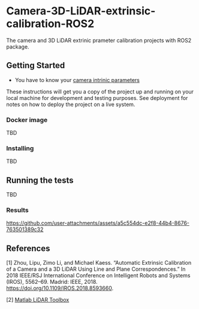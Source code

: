 # Camera-3D-LiDAR-extrinsic-calibration-ROS2
The camera and 3D LiDAR extrinic prameter calibration projects with ROS2 package.

## Getting Started
* You have to know your [camera intrinic parameters](https://docs.opencv.org/4.x/dc/dbb/tutorial_py_calibration.html)

These instructions will get you a copy of the project up and running on your local machine for development and testing purposes. See deployment for notes on how to deploy the project on a live system.

### Docker image
TBD

### Installing
TBD

## Running the tests
TBD
### Results
https://github.com/user-attachments/assets/a5c554dc-e2f8-44b4-8676-763501389c32

## References
[1] Zhou, Lipu, Zimo Li, and Michael Kaess. “Automatic Extrinsic Calibration of a Camera and a 3D LiDAR Using Line and Plane Correspondences.” In 2018 IEEE/RSJ International Conference on Intelligent Robots and Systems (IROS), 5562–69. Madrid: IEEE, 2018. https://doi.org/10.1109/IROS.2018.8593660.

[2] [Matlab LiDAR Toolbox](https://ww2.mathworks.cn/help/lidar/ug/lidar-and-camera-calibration.html)

